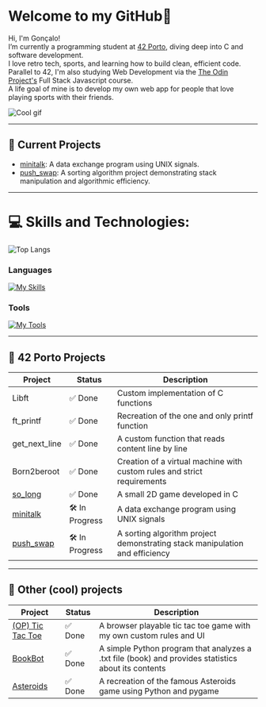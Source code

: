 #  Welcome to my GitHub👋

Hi, I'm Gonçalo!<br>
I’m currently a programming student at [42 Porto](https://www.42porto.com/), diving deep into C and software development.<br>
I love retro tech, sports, and learning how to build clean, efficient code.<br>
Parallel to 42, I'm also studying Web Development via the [The Odin Project's](https://www.theodinproject.com/) Full Stack Javascript course.<br>
A life goal of mine is to develop my own web app for people that love playing sports with their friends.

![Cool gif](https://github.com/goncalofgalmeida/goncalofgalmeida/blob/main/cool-gif.gif)

---

## 🚀 Current Projects

- [minitalk](https://github.com/goncalofgalmeida/minitalk): A data exchange program using UNIX signals.
- [push_swap](https://github.com/goncalofgalmeida/push-swap): A sorting algorithm project demonstrating stack manipulation and algorithmic efficiency.

---

# 💻 Skills and Technologies:

![Top Langs](https://github-readme-stats.vercel.app/api/top-langs/?username=goncalofgalmeida&layout=compact)
### Languages
[![My Skills](https://skillicons.dev/icons?i=c,js,html,css,python)](https://skillicons.dev)
### Tools
[![My Tools](https://skillicons.dev/icons?i=arduino,git,aws,heroku,supabase,cloudflare,vscode,vim,ps,ai,notion)](https://skillicons.dev)

---

## 🏫 42 Porto Projects
| Project       | Status    | Description                          |
|---------------|-----------|--------------------------------------|
| Libft         | ✅ Done   | Custom implementation of C functions |
| ft_printf     | ✅ Done   | Recreation of the one and only printf function |
| get_next_line | ✅ Done   | A custom function that reads content line by line |
| Born2beroot   | ✅ Done   | Creation of a virtual machine with custom rules and strict requirements |
| [so_long](https://github.com/goncalofgalmeida/so_long) | ✅ Done | A small 2D game developed in C |
| [minitalk](https://github.com/goncalofgalmeida/minitalk)   | 🛠️ In Progress | A data exchange program using UNIX signals |
| [push_swap](https://github.com/goncalofgalmeida/push_swap) | 🛠️ In Progress | A sorting algorithm project demonstrating stack manipulation and efficiency |

---

## 🏫 Other (cool) projects
| Project       | Status    | Description                          |
|---------------|-----------|--------------------------------------|
| [(OP) Tic Tac Toe](https://github.com/goncalofgalmeida/tic-tac-toe) | ✅ Done | A browser playable tic tac toe game with my own custom rules and UI |
| [BookBot](https://github.com/goncalofgalmeida/bookbot) | ✅ Done | A simple Python program that analyzes a .txt file (book) and provides statistics about its contents |
| [Asteroids](https://github.com/goncalofgalmeida/asteroids-game) | ✅ Done | A recreation of the famous Asteroids game using Python and pygame |

[//]: # (| [PLACEHOLDER] | ⏳ Next Up | [PLACEHOLDER] |)
